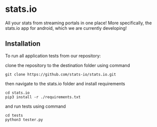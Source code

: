 # stats.io
All your stats from streaming portals in one place! More specifically, the stats.io app for android, which we are currently developing!

## Installation
To run all application tests from our repository:

clone the repository to the destination folder using command
```CMD
git clone https://github.com/stats-io/stats.io.git
```

then navigate to the stats.io folder and install requirements
```CMD
cd stats.io
pip3 install -r ./requirements.txt
```

and run tests using command
```CMD
cd tests
python3 tester.py
```
